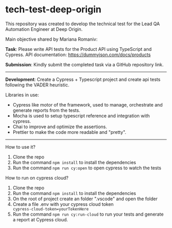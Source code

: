 # tech-test-deep-origin

This repository was created to develop the technical test for the Lead QA Automation Engineer at Deep Origin.

Main objective shared by Mariana Romaniv:

**Task**:
Please write API tests for the Product API using TypeScript and Cypress.
API documentation: https://dummyjson.com/docs/products

**Submission**:
Kindly submit the completed task via a GitHub repository link.

---

**Development**:
Create a Cypress + Typescript project and create api tests following the VADER heuristic.

Libraries in use: 
- Cypress like motor of the framework, used to manage, orchestrate and generate reports from the tests.
- Mocha is used to setup typescript reference and integration with cypress.
- Chai to improve and optimize the assertions.
- Prettier to make the code more readable and "pretty".


---

How to use it?

1. Clone the repo
2. Run the command ```npm install``` to install the dependencies
3. Run the command ```npm run cy:open``` to open cypress to watch the tests

How to run on cypress cloud?
1. Clone the repo
2. Run the command ```npm install``` to install the dependencies
3. On the root of project create an folder ".vscode" and open the folder
4. Create a file .env with your cypress cloud token <code> cypress-cloud-token=yourTokenHere </code>
5. Run the command ```npm run cy:run-cloud``` to run your tests and generate a report at Cypress cloud.
